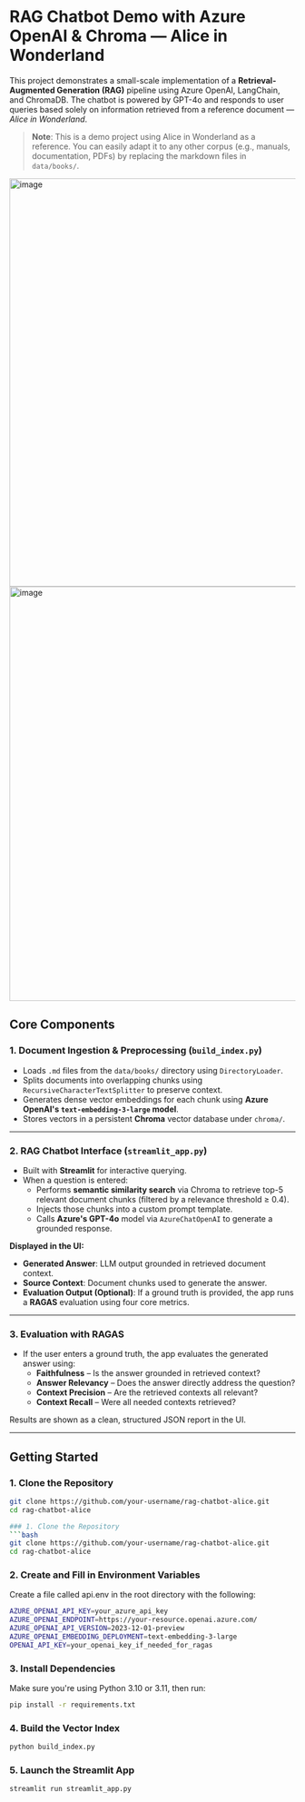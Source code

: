 # RAG Chatbot Demo with Azure OpenAI & Chroma — Alice in Wonderland

This project demonstrates a small-scale implementation of a **Retrieval-Augmented Generation (RAG)** pipeline using Azure OpenAI, LangChain, and ChromaDB. The chatbot is powered by GPT-4o and responds to user queries based solely on information retrieved from a reference document — *Alice in Wonderland*.

> **Note**: This is a demo project using Alice in Wonderland as a reference. You can easily adapt it to any other corpus (e.g., manuals, documentation, PDFs) by replacing the markdown files in `data/books/`.

<img width="719" alt="image" src="https://github.com/user-attachments/assets/2dc4e3a3-9029-432f-851d-68ed78398b06" />

<img width="730" alt="image" src="https://github.com/user-attachments/assets/07fba8c5-62f0-44c5-8019-7a97f6d10e9a" />

## Core Components

### 1. Document Ingestion & Preprocessing (`build_index.py`)
- Loads `.md` files from the `data/books/` directory using `DirectoryLoader`.
- Splits documents into overlapping chunks using `RecursiveCharacterTextSplitter` to preserve context.
- Generates dense vector embeddings for each chunk using **Azure OpenAI's `text-embedding-3-large` model**.
- Stores vectors in a persistent **Chroma** vector database under `chroma/`.

---

### 2. RAG Chatbot Interface (`streamlit_app.py`)
- Built with **Streamlit** for interactive querying.
- When a question is entered:
  - Performs **semantic similarity search** via Chroma to retrieve top-5 relevant document chunks (filtered by a relevance threshold ≥ 0.4).
  - Injects those chunks into a custom prompt template.
  - Calls **Azure's GPT-4o** model via `AzureChatOpenAI` to generate a grounded response.

**Displayed in the UI:**
- **Generated Answer**: LLM output grounded in retrieved document context.
- **Source Context**: Document chunks used to generate the answer.
- **Evaluation Output (Optional)**: If a ground truth is provided, the app runs a **RAGAS** evaluation using four core metrics.

---

### 3. Evaluation with RAGAS
- If the user enters a ground truth, the app evaluates the generated answer using:
  - **Faithfulness** – Is the answer grounded in retrieved context?
  - **Answer Relevancy** – Does the answer directly address the question?
  - **Context Precision** – Are the retrieved contexts all relevant?
  - **Context Recall** – Were all needed contexts retrieved?

Results are shown as a clean, structured JSON report in the UI.

---

## Getting Started

### 1. Clone the Repository
```bash
git clone https://github.com/your-username/rag-chatbot-alice.git
cd rag-chatbot-alice

### 1. Clone the Repository
```bash
git clone https://github.com/your-username/rag-chatbot-alice.git
cd rag-chatbot-alice
```

### 2. Create and Fill in Environment Variables
Create a file called api.env in the root directory with the following:
```bash
AZURE_OPENAI_API_KEY=your_azure_api_key
AZURE_OPENAI_ENDPOINT=https://your-resource.openai.azure.com/
AZURE_OPENAI_API_VERSION=2023-12-01-preview
AZURE_OPENAI_EMBEDDING_DEPLOYMENT=text-embedding-3-large
OPENAI_API_KEY=your_openai_key_if_needed_for_ragas
```

### 3. Install Dependencies
Make sure you're using Python 3.10 or 3.11, then run:
```bash
pip install -r requirements.txt
```

### 4. Build the Vector Index
```bash
python build_index.py
```

### 5. Launch the Streamlit App
```bash
streamlit run streamlit_app.py
```
